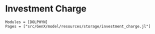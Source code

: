 # Investment Charge
```@autodocs
Modules = [DOLPHYN]
Pages = ["src/GenX/model/resources/storage/investment_charge.jl"]
```